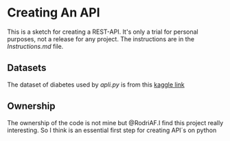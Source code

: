 

# Creating An API

This is a sketch for creating a REST-API. It's only a trial for personal purposes, not a release for any project. The instructions are in the _Instructions.md_ file.

## Datasets

The dataset of diabetes used by _apli.py_ is from this [kaggle link](https://www.kaggle.com/datasets/rahulsah06/machine-learning-for-diabetes-with-python?resource=download)

## Ownership

The ownership of the code is not mine but @RodriAF.I find this project really interesting.
So I think is an essential first step for creating API´s on python

